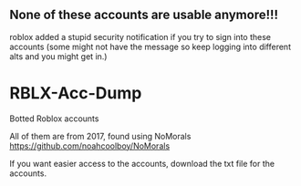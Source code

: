## None of these accounts are usable anymore!!!
roblox added a stupid security notification if you try to sign into these accounts (some might not have the message so keep logging into different alts and you might get in.)

# RBLX-Acc-Dump
Botted Roblox accounts

All of them are from 2017, found using NoMorals https://github.com/noahcoolboy/NoMorals

If you want easier access to the accounts, download the txt file for the accounts.
